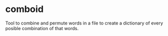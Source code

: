 # comboid
Tool to combine and permute words in a file to create a dictionary of every posible combination of that words.
